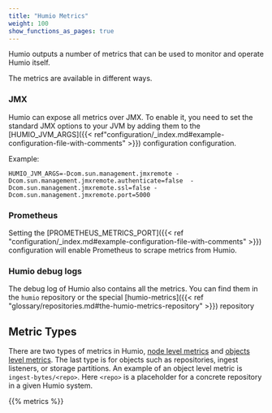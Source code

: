 ```yaml
---
title: "Humio Metrics"
weight: 100
show_functions_as_pages: true
---
```


Humio outputs a number of metrics that can be used to monitor and
operate Humio itself.

The metrics are available in different ways.

### JMX

Humio can expose all metrics over JMX. To enable it, you need to set the standard JMX options to your JVM by adding them to the [HUMIO_JVM_ARGS]({{< ref"configuration/_index.md#example-configuration-file-with-comments" >}}) configuration configuration.

Example:
```
HUMIO_JVM_ARGS=-Dcom.sun.management.jmxremote -Dcom.sun.management.jmxremote.authenticate=false  -Dcom.sun.management.jmxremote.ssl=false -Dcom.sun.management.jmxremote.port=5000
```


### Prometheus

Setting the [PROMETHEUS_METRICS_PORT]({{< ref "configuration/_index.md#example-configuration-file-with-comments" >}}) configuration will enable Prometheus to scrape metrics from Humio.

### Humio debug logs

The debug log of Humio also contains all the metrics. You can find
them in the `humio` repository or the special [humio-metrics]({{< ref "glossary/repositories.md#the-humio-metrics-repository" >}})
repository


## Metric Types

There are two types of metrics in Humio, [node level
metrics](#node-level-metrics) and [objects level
metrics](#object-level-metrics). The last type is for objects such as
repositories, ingest listeners, or storage partitions. An example of
an object level metric is `ingest-bytes/<repo>`. Here `<repo>` is a
placeholder for a concrete repository in a given Humio system.

{{% metrics %}}
